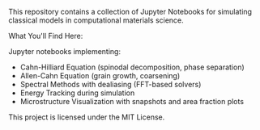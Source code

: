 This repository contains a collection of Jupyter Notebooks for simulating classical models in computational materials science.

What You'll Find Here:

Jupyter notebooks implementing:
  - Cahn-Hilliard Equation (spinodal decomposition, phase separation)
  - Allen-Cahn Equation (grain growth, coarsening)
  - Spectral Methods with dealiasing (FFT-based solvers)
  - Energy Tracking during simulation
  - Microstructure Visualization with snapshots and area fraction plots

This project is licensed under the MIT License.
